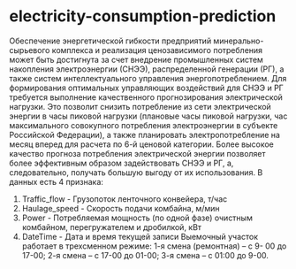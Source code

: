 # electricity-consumption-prediction
Обеспечение энергетической гибкости предприятий минерально-сырьевого 
комплекса и реализация ценозависимого потребления может быть достигнута за счет 
внедрение промышленных систем накопления электроэнергии (СНЭЭ), распределенной 
генерации (РГ), а также систем интеллектуального управления энергопотреблением. 
Для формирования оптимальных управляющих воздействий для СНЭЭ и РГ 
требуется выполнение качественного прогнозирования электрической нагрузки. Это 
позволит снизить потребление из сети электрической энергии в часы пиковой нагрузки 
(плановые часы пиковой нагрузки, час максимального совокупного потребления 
электроэнергии в субъекте Российской Федерации), а также планировать 
электропотребление на месяц вперед для расчета по 6-й ценовой категории. Более высокое 
качество прогноза потребления электрической энергии позволяет более эффективным 
образом задействовать СНЭЭ и РГ, а, следовательно, получать большую выгоду от их 
использования.
В данных есть 4 признака:
1) Traffic_flow - Грузопоток ленточного конвейера, т/час
2) Haulage_speed - Скорость подачи комбайна, м/мин
3) Power - Потребляемая мощность (по одной фазе) очистным комбайном, перегружателем и дробилкой, кВт
4) DateTime - Дата и время текущей записи
Выемочный участок работает в трехсменном режиме: 1-я смена (ремонтная) – с 9-
00 до 17-00; 2-я смена – с 17-00 до 01-00; 3-я смена – с 01:00 до 9-00.
